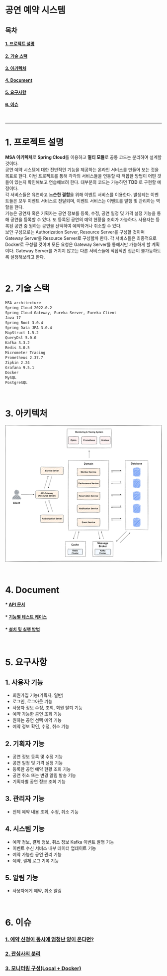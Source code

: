 # **공연 예약 시스템**

## **목차**

#### [1. 프로젝트 설명](#프로젝트-설명-1)

#### [2. 기술 스택](#2-기술-스택-1)

#### [3. 아키텍처](#3-아키텍처-1)

#### [4. Document](#4-document-1)

#### [5. 요구사항](#5-요구사항-1)

#### [6. 이슈](#6-이슈-1)

<br>

---

# **1. 프로젝트 설명**

**MSA 아키텍처**로 **Spring Cloud**를 이용하고 **멀티 모듈**로 공통 코드는 분리하여 설계할 것이다.  
공연 예약 시스템에 대한 전반적인 기능을 제공하는 온라인 서비스를 만들어 보는 것을 목표로 한다. 이번 프로젝트를 통해 각각의 서비스들을 연동할 때 적합한 방법이 어떤 것들이 있는지 확인해보고 연습해보려 한다. 대부분의 코드는 가능하면 **TDD** 로 구현할 예정이다.  
각 서비스들은 유연하고 **느슨한 결합**을 위해 이벤트 서비스를 이용한다. 발생되는 이벤트들은 모두 이벤트 서비스로 전달되며, 이벤트 서비스는 이벤트를 발행 및 관리하는 역할을 한다.  
기능은 공연자 혹은 기획자는 공연 정보를 등록, 수정, 공연 일정 및 가격 설정 기능을 통해 공연을 등록할 수 있다. 또 등록된 공연의 예약 현황을 조회가 가능하다.
사용자는 등록된 공연 중 원하는 공연을 선택하여 예약하거나 취소할 수 있다.  
보안 구성으로는 Authorization Server, Resource Server를 구성할 것이며 Gateway Server를 Resource Server로 구성할까 한다. 각 서비스들은 최종적으로 Docker로 구성될 것이며 모든 요청은 Gateway Server를 통해서만 가능하게 할 계획이다. Gateway Server를 거치지 않고는 다른 서비스들에 직접적인 접근이 불가능하도록 설정해보려고 한다.

<br>

# **2. 기술 스택**

```
MSA architecture
Spring Cloud 2022.0.2
Spring Cloud Gateway, Eureka Server, Eureka Client
Java 17
Spring Boot 3.0.4
Spring Data JPA 3.0.4
MapStruct 1.5.2
QueryDsl 5.0.0
Kafka 3.3.2
Redis 3.0.5
Micrometer Tracing
Prometheus 2.37.7
Zipkin 2.24
Grafana 9.5.1
Docker
MySQL
PostgreSQL
```

<br>

# **3. 아키텍처**

![Structure](./document/image/structure.png)

<br>

# **4. Document**

#### \* [API 문서](./document/api-document.md)

#### \* [기능별 테스트 케이스](./document/test-case.md)

#### \* [설치 및 실행 방법](./document/install-document.md)

<br>

# **5. 요구사항**

## 1. 사용자 기능

- 회원가입 기능(기획자, 일반)
- 로그인, 로그아웃 기능
- 사용자 정보 수정, 조회, 회원 탈퇴 기능
- 예약 가능한 공연 조회 기능
- 원하는 공연 선택 예약 기능
- 예약 정보 확인, 수정, 취소 기능

## 2. 기획자 기능

- 공연 정보 등록 및 수정 기능
- 공연 일정 및 가격 설정 기능
- 등록한 공연 예약 현황 조회 기능
- 공연 취소 또는 변경 알림 발송 기능
- 기획자별 공연 정보 조회 기능

## 3. 관리자 기능

- 전체 예약 내용 조회, 수정, 취소 기능

## 4. 시스템 기능

- 예약 정보, 결제 정보, 취소 정보 Kafka 이벤트 발행 기능
- 이벤트 수신 서비스 내부 데이터 업데이트 기능
- 예약 가능한 공연 관리 기능
- 예약, 결제 로그 기록 기능

## 5. 알림 기능

- 사용자에게 예약, 취소 알림

<br>

# **6. 이슈**

### [1. 예약 신청이 동시에 엄청난 양이 온다면?](./document/many-reservation.md)

### [2. 관심사의 분리](./document/separation-of-concerns.md)

### [3. 모니터링 구성(Local + Docker)](./document/monitoring-docker-local.md)
